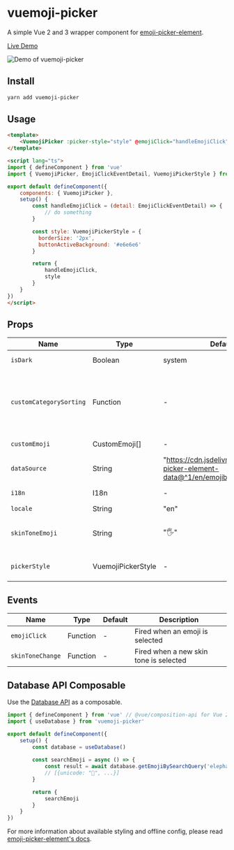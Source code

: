# vuemoji-picker

A simple Vue 2 and 3 wrapper component for [emoji-picker-element](https://github.com/nolanlawson/emoji-picker-element).

[Live Demo](https://wobsoriano.github.io/vuemoji-picker/)

![Demo of vuemoji-picker](https://i.imgur.com/6CcJxLW.gif)

## Install

```bash
yarn add vuemoji-picker
```

## Usage

```html
<template>
    <VuemojiPicker :picker-style="style" @emojiClick="handleEmojiClick" />
</template>

<script lang="ts">
import { defineComponent } from 'vue'
import { VuemojiPicker, EmojiClickEventDetail, VuemojiPickerStyle } from 'vuemoji-picker'

export default defineComponent({
    components: { VuemojiPicker },
    setup() {
        const handleEmojiClick = (detail: EmojiClickEventDetail) => {
            // do something
        }

        const style: VuemojiPickerStyle = {
          borderSize: '2px',
          buttonActiveBackground: '#e6e6e6'
        }

        return {
            handleEmojiClick,
            style
        }
    }
})
</script>
```

## Props

Name | Type | Default | Description |
------ | ------ | ------ | ------ |
`isDark` | Boolean | system | Set picker theme  |
`customCategorySorting` | Function | - | Function to sort custom category strings (sorted alphabetically by default)  |
`customEmoji` | CustomEmoji[] | - | Array of custom emoji |
`dataSource` | String | "https://cdn.jsdelivr.net/npm/emoji-picker-element-data@^1/en/emojibase/data.json" | URL to fetch the emoji data from |
`i18n` | I18n | - | i18n object ([see details](https://github.com/nolanlawson/emoji-picker-element#i18n-structure)) |
`locale` | String | "en" | Locale string |
`skinToneEmoji` | String | "🖐️" | The emoji to use for the skin tone picker |
`pickerStyle` | VuemojiPickerStyle | - | [style object](https://github.com/nolanlawson/emoji-picker-element#styling) ([see available options](https://github.com/wobsoriano/vuemoji-picker/blob/master/packages/lib/src/index.ts#L4)) |

## Events

Name | Type | Default | Description |
------ | ------ | ------ | ------ |
`emojiClick` | Function | - | Fired when an emoji is selected  |
`skinToneChange` | Function | - | Fired when a new skin tone is selected  |

## Database API Composable

Use the [Database API](https://github.com/nolanlawson/emoji-picker-element#database) as a composable.

```js
import { defineComponent } from 'vue' // @vue/composition-api for Vue 2
import { useDatabase } from 'vuemoji-picker'

export default defineComponent({
    setup() {
        const database = useDatabase()
        
        const searchEmoji = async () => {
            const result = await database.getEmojiBySearchQuery('elephant')
            // [{unicode: "🐘", ...}]
        }

        return {
            searchEmoji
        }
    }
})
```

For more information about available styling and offline config, please read [emoji-picker-element's docs](https://github.com/nolanlawson/emoji-picker-element).